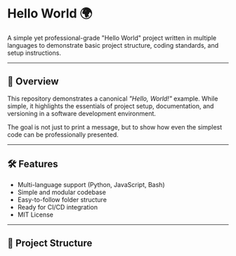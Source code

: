 # Hello World 🌍

A simple yet professional-grade "Hello World" project written in multiple languages to demonstrate basic project structure, coding standards, and setup instructions.

---

## 🚀 Overview

This repository demonstrates a canonical *"Hello, World!"* example. While simple, it highlights the essentials of project setup, documentation, and versioning in a software development environment.

The goal is not just to print a message, but to show how even the simplest code can be professionally presented.

---

## 🛠️ Features

- Multi-language support (Python, JavaScript, Bash)
- Simple and modular codebase
- Easy-to-follow folder structure
- Ready for CI/CD integration
- MIT License

---

## 📂 Project Structure
